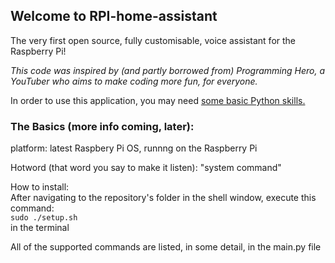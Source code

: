## Welcome to RPI-home-assistant
  The very first open source, fully customisable, voice assistant for the Raspberry Pi!

  <i>This code was inspired by (and partly borrowed from) Programming Hero, a YouTuber who aims to make coding more fun, for everyone.</i>

In order to use this application, you may need [some basic Python skills.](https://www.learnpython.org/)

### The Basics (more info coming, later):

platform: latest Raspbery Pi OS, runnng on the Raspberry Pi

Hotword (that word you say to make it listen): "system command"

How to install:<br>
After navigating to the repository's folder in the shell window, execute this command:<br>
`sudo ./setup.sh`<br>
in the terminal

All of the supported commands are listed, in some detail, in the main.py file

